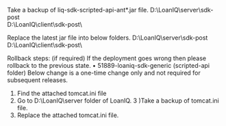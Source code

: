 Take a backup of liq-sdk-scripted-api-ant*.jar file.
D:\LoanIQ\server\sdk-post\
D:\LoanIQ\client\sdk-post\

Replace the latest jar file into below folders.
D:\LoanIQ\server\sdk-post\
D:\LoanIQ\client\sdk-post\

Rollback steps: (if required)
If the deployment goes wrong then please rollback to the previous state.
•	51889-loaniq-sdk-generic  (scripted-api folder) Below change is a one-time change only and not required for subsequent releases.

1) Find the attached tomcat.ini file 
2)	Go to D:\LoanIQ\server folder of LoanIQ.
3	)Take a backup of tomcat.ini file.
4)	Replace the attached tomcat.ini file.

